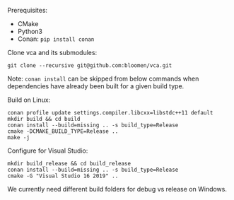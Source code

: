 Prerequisites:

* CMake
* Python3
* Conan: `pip install conan`

Clone vca and its submodules:
```
git clone --recursive git@github.com:bloomen/vca.git
```

Note: `conan install` can be skipped from below commands when dependencies have already been built for a given build type.

Build on Linux:

```
conan profile update settings.compiler.libcxx=libstdc++11 default
mkdir build && cd build
conan install --build=missing .. -s build_type=Release
cmake -DCMAKE_BUILD_TYPE=Release ..
make -j
```

Configure for Visual Studio:
```
mkdir build_release && cd build_release
conan install --build=missing .. -s build_type=Release
cmake -G "Visual Studio 16 2019" ..
```
We currently need different build folders for debug vs release on Windows.
